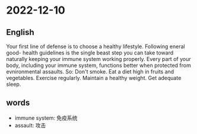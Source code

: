# 2022-12-10

## English
Your first line of defense is to choose a 
healthy lifestyle. Following eneral good-
health guidelines is the single beast step you
can take toward naturally keeping your 
immune system working properly. Every 
part of your body, including your immune
system, functions better when protected
from evnironmental assaults. So:
Don't smoke. Eat a diet high in fruits and
vegetables. Exercise regularly. Maintain a
healthy weight. Get adequate sleep.

## words
* immune system: 免疫系统
* assault: 攻击
